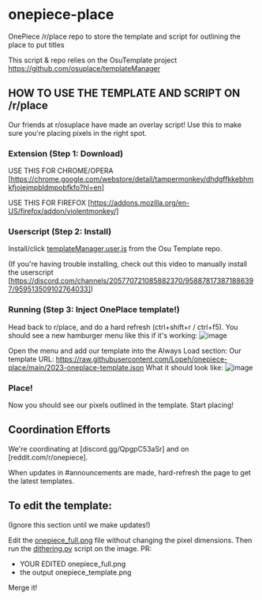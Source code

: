 # onepiece-place
OnePiece /r/place repo to store the template and script for outlining the place to put titles 

This script & repo relies on the OsuTemplate project https://github.com/osuplace/templateManager

## HOW TO USE THE TEMPLATE AND SCRIPT ON /r/place
Our friends at r/osuplace have made an overlay script! Use this to make sure you're placing pixels in the right spot.

### Extension (Step 1: Download)

USE THIS FOR CHROME/OPERA
[https://chrome.google.com/webstore/detail/tampermonkey/dhdgffkkebhmkfjojejmpbldmpobfkfo?hl=en]

USE THIS FOR FIREFOX
[https://addons.mozilla.org/en-US/firefox/addon/violentmonkey/]

### Userscript (Step 2: Install)

Install/click [templateManager.user.js](https://github.com/osuplace/templateManager/raw/main/dist/templateManager.user.js) from the Osu Template repo.

(If you're having trouble installing, check out this video to manually install the userscript [https://discord.com/channels/205770721085882370/958878173871886397/959513509102764033])

### Running (Step 3: Inject OnePlace template!)

Head back to r/place, and do a hard refresh (ctrl+shift+r / ctrl+f5). You should see a new hamburger menu like this if it's working:
![image](https://github.com/Lopeh/onepiece-place/assets/13429544/07115573-0236-421f-bccf-448b7c2f3e88)

Open the menu and add our template into the Always Load section:
  Our template URL: https://raw.githubusercontent.com/Lopeh/onepiece-place/main/2023-oneplace-template.json
  What it should look like:
![image](https://github.com/Lopeh/onepiece-place/assets/13429544/f9c5791e-0b18-42ff-96a2-6729100dd0c9)

### Place!

Now you should see our pixels outlined in the template. Start placing!


## Coordination Efforts

We're coordinating at [discord.gg/QpgpC53aSr] and on [reddit.com/r/onepiece].

When updates in #announcements are made, hard-refresh the page to get the latest templates.

## To edit the template:

(Ignore this section until we make updates!)

Edit the [onepiece_full.png](onepiece_full.png) file without changing the pixel dimensions. Then run the [dithering.py](dithering.py) script on the image. PR:

* YOUR EDITED onepiece_full.png
* the output onepiece_template.png

Merge it!
